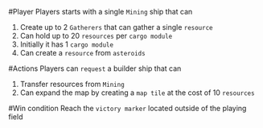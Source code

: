 #Player
Players starts with a single `Mining` ship that can
 1. Create up to 2 `Gatherers` that can gather a single `resource`
 2. Can hold up to 20 `resources` per `cargo module`
 3. Initially it has 1 `cargo module`
 4. Can create a `resource` from `asteroids`
 
 #Actions
 Players can `request` a builder ship that can
 1. Transfer resources from `Mining`
 2. Can expand the map by creating a `map tile` at the cost of 10 `resources`
 
 #Win condition
 Reach the `victory marker` located outside of the playing field